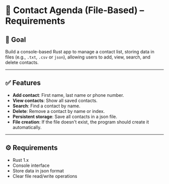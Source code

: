 # 📒 Contact Agenda (File-Based) – Requirements

## 🎯 Goal
Build a console-based Rust app to manage a contact list, storing data in files (e.g., `.txt`, `.csv` or `json`), allowing users to add, view, search, and delete contacts.

---

## ✅ Features

- **Add contact**: First name, last name or phone number.
- **View contacts**: Show all saved contacts.
- **Search**: Find a contact by name.
- **Delete**: Remove a contact by name or index.
- **Persistent storage**: Save all contacts in a json file.
- **File creation**: If the file doesn't exist, the program should create it automatically.

---

## ⚙️ Requirements

- Rust 1.x
- Console interface
- Store data in json format
- Clear file read/write operations
